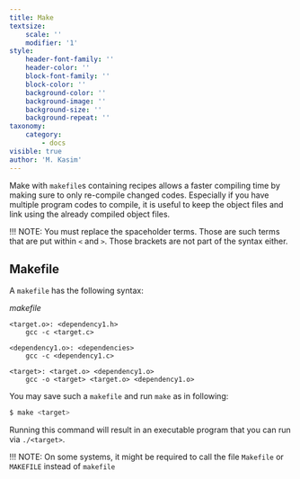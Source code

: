 ```yaml
---
title: Make
textsize:
    scale: ''
    modifier: '1'
style:
    header-font-family: ''
    header-color: ''
    block-font-family: ''
    block-color: ''
    background-color: ''
    background-image: ''
    background-size: ''
    background-repeat: ''
taxonomy:
    category:
        - docs
visible: true
author: 'M. Kasim'
---
```


Make with `makefile`s containing recipes allows a faster compiling time by making sure to only re-compile changed codes. Especially if you have multiple program codes to compile, it is useful to keep the object files and link using the already compiled object files.

!!! NOTE: You must replace the spaceholder terms. Those are such terms that are put within `<` and `>`. Those brackets are not part of the syntax either.

## Makefile
A `makefile` has the following syntax:

_makefile_
```make
<target.o>: <dependency1.h>
	gcc -c <target.c>
    
<dependency1.o>: <dependencies>
	gcc -c <dependency1.c>
    
<target>: <target.o> <dependency1.o>
	gcc -o <target> <target.o> <dependency1.o>
```

You may save such a `makefile` and run `make` as in following:

```sh
$ make <target>
```

Running this command will result in an executable program that you can run via `./<target>`.

!!! NOTE: On some systems, it might be required  to call the file `Makefile` or `MAKEFILE` instead of `makefile`

